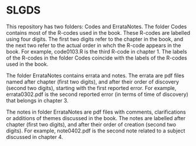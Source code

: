 # SLGDS
This repository has two folders: Codes and ErrataNotes. The folder Codes contains most of the R-codes used in the book. These R-codes are labelled using four digits. The first two digits refer to the chapter in the book, and the next two refer to the actual order in whch the R-code appears in the book. For example, code0103.R is the third R-code in chapter 1. The labels of the R-codes in the folder Codes coincide with the labels of the R-codes used in the book.  

  The folder ErrataNotes contains errata and notes. The errata are pdf files named after chapter (first two digits), and after their order of discovery (second two digits), starting with the first reported error. For example, errata0302.pdf is the second reported error (in terms of time of discovery) that belongs in chapter 3. 
  
  The notes in folder ErrataNotes are pdf files with comments, clarifications or additions of themes discussed in the book. The notes are labelled after chapter (first two digits), and after their order of creation (second two digits). For example, note0402.pdf is the second note related to a subject discussed in chapter 4.  
